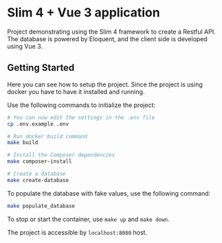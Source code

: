 # Slim 4 + Vue 3 application

Project demonstrating using the Slim 4 framework to create a Restful API. The database is powered by Eloquent, and the client side is developed using Vue 3.


## Getting Started

Here you can see how to setup the project. Since the project is using docker you have to have it installed and running.

Use the following commands to initialize the project:

```bash
# You can now edit the settings in the .env file
cp .env.example .env

# Run docker build command
make build

# Install the Composer dependencies
make composer-install 

# Create a database
make create-database
```

To populate the database with fake values, use the following command:

```bash
make populate_database
```

To stop or start the container, use `make up` and `make down`.

The project is accessible by `localhost:8080` host.